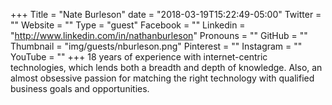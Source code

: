 +++
Title = "Nate Burleson"
date = "2018-03-19T15:22:49-05:00"
Twitter = ""
Website = ""
Type = "guest"
Facebook = ""
Linkedin = "http://www.linkedin.com/in/nathanburleson"
Pronouns = ""
GitHub = ""
Thumbnail = "img/guests/nburleson.png"
Pinterest = ""
Instagram = ""
YouTube = ""
+++
18 years of experience with internet-centric technologies, which lends both a breadth and depth of knowledge. Also, an almost obsessive passion for matching the right technology with qualified business goals and opportunities.
